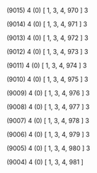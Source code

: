 (9015) 4 (0) [ 1, 3, 4, 970 ] 3 


(9014) 4 (0) [ 1, 3, 4, 971 ] 3 


(9013) 4 (0) [ 1, 3, 4, 972 ] 3 


(9012) 4 (0) [ 1, 3, 4, 973 ] 3 


(9011) 4 (0) [ 1, 3, 4, 974 ] 3 


(9010) 4 (0) [ 1, 3, 4, 975 ] 3 


(9009) 4 (0) [ 1, 3, 4, 976 ] 3 


(9008) 4 (0) [ 1, 3, 4, 977 ] 3 


(9007) 4 (0) [ 1, 3, 4, 978 ] 3 


(9006) 4 (0) [ 1, 3, 4, 979 ] 3 


(9005) 4 (0) [ 1, 3, 4, 980 ] 3 


(9004) 4 (0) [ 1, 3, 4, 981 ]  

